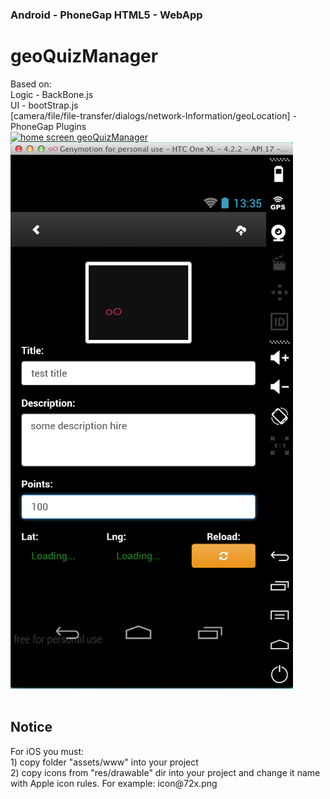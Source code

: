 <h3>Android - PhoneGap HTML5 - WebApp<h3>
<h1>geoQuizManager</h1>
Based on:<br>
Logic - BackBone.js<br>
UI - bootStrap.js<br>
[camera/file/file-transfer/dialogs/network-Information/geoLocation] - PhoneGap Plugins
<br>
<a target="_blank" href="/cyberkatze/geoQuizManager/blob/master/s1.png" style="width:200px;">
<img style="max-width:100%;" title="home screen geoQuizManager" alt="home screen geoQuizManager" src="/cyberkatze/geoQuizManager/raw/master/s1.png">
</a>
<a target="_blank" href="s2.png" style="width:200px;">
<img style="max-width:100%;" title="details screen geoQuizManager" alt="details screen geoQuizManager" src="s2.png">
</a>
<br>
<br>
<h2>Notice</h2>
For iOS you must:<br>
1) copy folder "assets/www" into your project<br>
2) copy icons from "res/drawable" dir into your project and change it name with Apple icon rules. For example: icon@72x.png  

